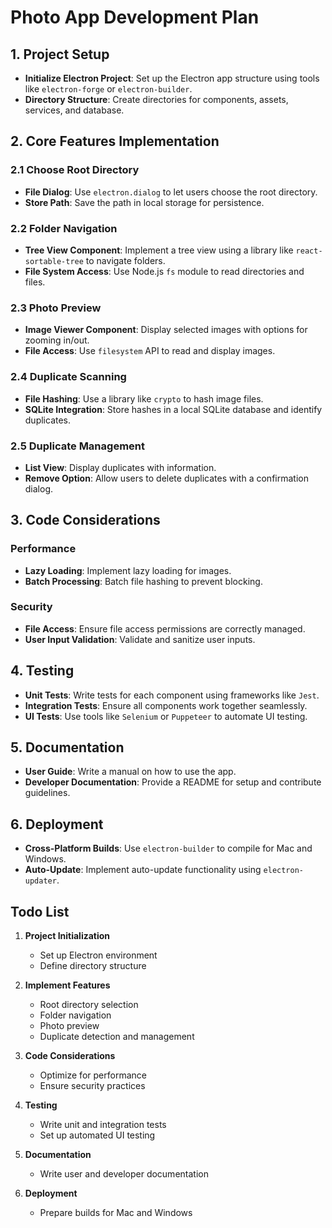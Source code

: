 # Photo App Development Plan

## 1. Project Setup

- **Initialize Electron Project**: Set up the Electron app structure using tools like `electron-forge` or `electron-builder`.
- **Directory Structure**: Create directories for components, assets, services, and database.

## 2. Core Features Implementation

### 2.1 Choose Root Directory
- **File Dialog**: Use `electron.dialog` to let users choose the root directory.
- **Store Path**: Save the path in local storage for persistence.

### 2.2 Folder Navigation
- **Tree View Component**: Implement a tree view using a library like `react-sortable-tree` to navigate folders.
- **File System Access**: Use Node.js `fs` module to read directories and files.

### 2.3 Photo Preview
- **Image Viewer Component**: Display selected images with options for zooming in/out.
- **File Access**: Use `filesystem` API to read and display images.

### 2.4 Duplicate Scanning
- **File Hashing**: Use a library like `crypto` to hash image files.
- **SQLite Integration**: Store hashes in a local SQLite database and identify duplicates.

### 2.5 Duplicate Management
- **List View**: Display duplicates with information.
- **Remove Option**: Allow users to delete duplicates with a confirmation dialog.

## 3. Code Considerations

### Performance
- **Lazy Loading**: Implement lazy loading for images.
- **Batch Processing**: Batch file hashing to prevent blocking.

### Security
- **File Access**: Ensure file access permissions are correctly managed.
- **User Input Validation**: Validate and sanitize user inputs.

## 4. Testing
- **Unit Tests**: Write tests for each component using frameworks like `Jest`.
- **Integration Tests**: Ensure all components work together seamlessly.
- **UI Tests**: Use tools like `Selenium` or `Puppeteer` to automate UI testing.

## 5. Documentation
- **User Guide**: Write a manual on how to use the app.
- **Developer Documentation**: Provide a README for setup and contribute guidelines.

## 6. Deployment
- **Cross-Platform Builds**: Use `electron-builder` to compile for Mac and Windows.
- **Auto-Update**: Implement auto-update functionality using `electron-updater`.

## Todo List

1. **Project Initialization**
   - Set up Electron environment
   - Define directory structure

2. **Implement Features**
   - Root directory selection
   - Folder navigation
   - Photo preview
   - Duplicate detection and management

3. **Code Considerations**
   - Optimize for performance
   - Ensure security practices

4. **Testing**
   - Write unit and integration tests
   - Set up automated UI testing

5. **Documentation**
   - Write user and developer documentation

6. **Deployment**
   - Prepare builds for Mac and Windows

